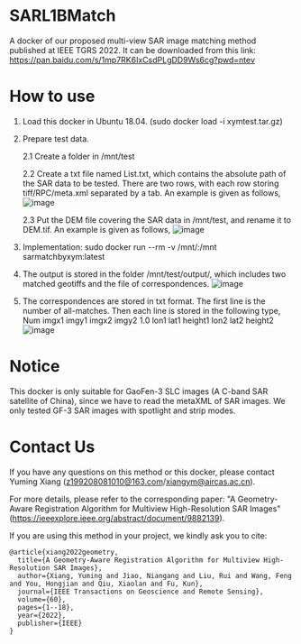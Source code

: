 # SARL1BMatch

A docker of our proposed multi-view SAR image matching method published at IEEE TGRS 2022. It can be downloaded from this link: https://pan.baidu.com/s/1mp7RK6IxCsdPLgDD9Ws6cg?pwd=ntev 

# How to use 
1. Load this docker in Ubuntu 18.04. (sudo docker load -i xymtest.tar.gz)
2. Prepare test data.
   
   2.1 Create a folder in /mnt/test
   
   2.2 Create a txt file named List.txt, which contains the absolute path of the SAR data to be tested. There are two rows, with each row storing tiff/RPC/meta.xml separated by a tab. An example is given as follows,
   ![image](https://github.com/xym2009/SARL1BMatch/assets/19380078/b8d83993-5d3f-4722-bcc9-291085a9da52)

   2.3 Put the DEM file covering the SAR data in /mnt/test, and rename it to DEM.tif. An example is given as follows,
   ![image](https://github.com/xym2009/SARL1BMatch/assets/19380078/94a57c94-0f00-48e8-9003-11b94170b48a)

3. Implementation: sudo docker run --rm -v /mnt/:/mnt sarmatchbyxym:latest
4. The output is stored in the folder /mnt/test/output/, which includes two matched geotiffs and the file of correspondences.
![image](https://github.com/xym2009/SARL1BMatch/assets/19380078/607b89a2-90ae-4c6d-a154-5aa8eb5bc23d)
5. The correspondences are stored in txt format. The first line is the number of all-matches. Then each line is stored in the following type,
    Num imgx1 imgy1 imgx2 imgy2 1.0 lon1 lat1 height1 lon2 lat2 height2
![image](https://github.com/xym2009/SARL1BMatch/assets/19380078/40ebb3f0-d6be-4594-a7a8-c9b6d55c930e)

# Notice
This docker is only suitable for GaoFen-3 SLC images (A C-band SAR satellite of China), since we have to read the metaXML of SAR images. We only tested GF-3 SAR images with spotlight and strip modes.

# Contact Us
If you have any questions on this method or this docker, please contact Yuming Xiang (z199208081010@163.com/xiangym@aircas.ac.cn).

For more details, please refer to the corresponding paper: "A Geometry-Aware Registration Algorithm for Multiview High-Resolution SAR Images" (https://ieeexplore.ieee.org/abstract/document/9882139).

If you are using this method in your project, we kindly ask you to cite:

    @article{xiang2022geometry,
      title={A Geometry-Aware Registration Algorithm for Multiview High-Resolution SAR Images},
      author={Xiang, Yuming and Jiao, Niangang and Liu, Rui and Wang, Feng and You, Hongjian and Qiu, Xiaolan and Fu, Kun},
      journal={IEEE Transactions on Geoscience and Remote Sensing},
      volume={60},
      pages={1--18},
      year={2022},
      publisher={IEEE}
    }

